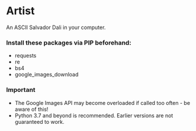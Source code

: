 # Artist
An ASCII Salvador Dali in your computer.

### Install these packages via PIP beforehand:
- requests
- re
- bs4
- google_images_download

### Important

- The Google Images API may become overloaded if called too often - be aware of this!
- Python 3.7 and beyond is recommended. Earlier versions are not guaranteed to work.

